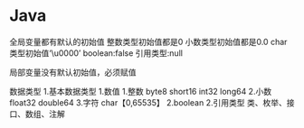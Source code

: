 # Java

全局变量都有默认的初始值
  整数类型初始值都是0
  小数类型初始值都是0.0
  char类型初始值‘\u0000’
  boolean:false
  引用类型:null
  
 局部变量没有默认初始值，必须赋值
 
 数据类型
  1.基本数据类型
    1.数值
      1.整数 byte8 short16 int32 long64
      2.小数 float32 double64
      3.字符 char【0,65535】
    2.boolean
  2.引用类型
    类、枚举、接口、数组、注解

